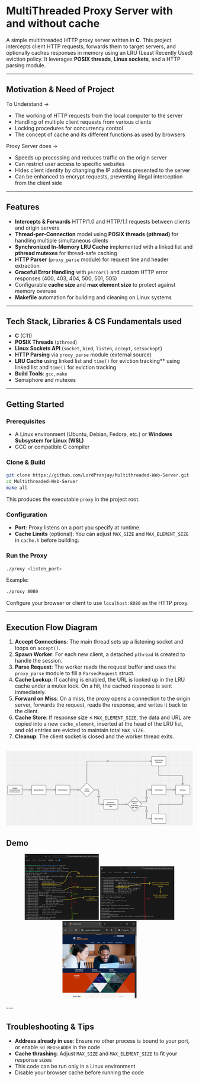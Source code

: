 # MultiThreaded Proxy Server with and without cache

A simple multithreaded HTTP proxy server written in **C**. This project intercepts client HTTP requests, forwards them to target servers, and optionally caches responses in memory using an LRU (Least Recently Used) eviction policy. It leverages **POSIX threads**, **Linux sockets**, and a HTTP parsing module.

---

## Motivation & Need of Project

To Understand →

- The working of HTTP requests from the local computer to the server
- Handling of multiple client requests from various clients
- Locking procedures for concurrency control
- The concept of cache and its different functions as used by browsers

Proxy Server does →

- Speeds up processing and reduces traffic on the origin server
- Can restrict user access to specific websites
- Hides client identity by changing the IP address presented to the server
- Can be enhanced to encrypt requests, preventing illegal interception from the client side

---

## Features

- **Intercepts & Forwards** HTTP/1.0 and HTTP/1.1 requests between clients and origin servers
- **Thread-per-Connection** model using **POSIX threads (pthread)** for handling multiple simultaneous clients
- **Synchronized In-Memory LRU Cache** implemented with a linked list and **pthread mutexes** for thread-safe caching
- **HTTP Parser** (`proxy_parse` module) for request line and header extraction
- **Graceful Error Handling** with `perror()` and custom HTTP error responses (400, 403, 404, 500, 501, 505)
- Configurable **cache size** and **max element size** to protect against memory overuse
- **Makefile** automation for building and cleaning on Linux systems

---

## Tech Stack, Libraries & CS Fundamentals used

- **C** (C11)
- **POSIX Threads** (`pthread`)
- **Linux Sockets API** (`socket`, `bind`, `listen`, `accept`, `setsockopt`)
- **HTTP Parsing** via `proxy_parse` module (external source)
- **LRU Cache** using linked list and `time()` for eviction tracking\*\* using linked list and `time()` for eviction tracking
- **Build Tools**: `gcc`, `make`
- Semaphore and mutexes

---

## Getting Started

### Prerequisites

- A Linux environment (Ubuntu, Debian, Fedora, etc.) or **Windows Subsystem for Linux (WSL)**
- GCC or compatible C compiler

### Clone & Build

```bash
git clone https://github.com/LordPranjay/Multithreaded-Web-Server.git
cd Multithreaded-Web-Server
make all
```

This produces the executable `proxy` in the project root.

### Configuration

- **Port**: Proxy listens on a port you specify at runtime.
- **Cache Limits** (optional): You can adjust `MAX_SIZE` and `MAX_ELEMENT_SIZE` in `cache.h` before building.

### Run the Proxy

```bash
./proxy <listen_port>
```

Example:

```bash
./proxy 8080
```

Configure your browser or client to use `localhost:8080` as the HTTP proxy.

---

## Execution Flow Diagram

1. **Accept Connections**: The main thread sets up a listening socket and loops on `accept()`.
2. **Spawn Worker**: For each new client, a detached `pthread` is created to handle the session.
3. **Parse Request**: The worker reads the request buffer and uses the `proxy_parse` module to fill a `ParsedRequest` struct.
4. **Cache Lookup**: If caching is enabled, the URL is looked up in the LRU cache under a mutex lock. On a hit, the cached response is sent immediately.
5. **Forward on Miss**: On a miss, the proxy opens a connection to the origin server, forwards the request, reads the response, and writes it back to the client.
6. **Cache Store**: If response size ≤ `MAX_ELEMENT_SIZE`, the data and URL are copied into a new `cache_element`, inserted at the head of the LRU list, and old entries are evicted to maintain total `MAX_SIZE`.
7. **Cleanup**: The client socket is closed and the worker thread exits.

![alt text](image.png)
---

## Demo
<p align="center">
  <img src="image-2.png" width="200" />
  <img src="image-1.png" width="200" />
  <img src="image-3.png" width="200" />
</p>
---

## Troubleshooting & Tips

- **Address already in use**: Ensure no other process is bound to your port, or enable `SO_REUSEADDR` in the code
- **Cache thrashing**: Adjust `MAX_SIZE` and `MAX_ELEMENT_SIZE` to fit your response sizes
- This code can be run only in a Linux environment
- Disable your browser cache before running the code


